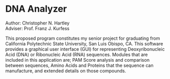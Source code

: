 DNA Analyzer
============

Author: Christopher N. Hartley  
Adviser: Prof. Franz J. Kurfess

This proposed program constitutes my senior project for graduating from California Polytechnic State University, San Luis Obispo, CA. This software provides a graphical user interface (GUI) for representing Deoxyribonucleic Acid (DNA) or Ribonucleic Acid (RNA) sequences. Modules that are included in this application are; PAM Score analysis and comparison between sequences, Amino Acids and Proteins that the sequence can manufacture, and extended details on those compounds.
